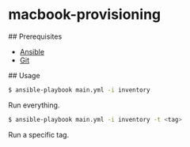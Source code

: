 # macbook-provisioning

## Prerequisites

* [Ansible](http://docs.ansible.com/ansible/intro_installation.html)
* [Git](http://git-scm.com/downloads)

## Usage

```bash
$ ansible-playbook main.yml -i inventory
```

Run everything.

```bash
$ ansible-playbook main.yml -i inventory -t <tag>
```

Run a specific tag.
